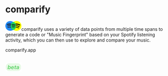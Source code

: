 # comparify

<img src="src/img/logo.png" width="50px"/>comparify uses a variety of data points from multiple time spans to generate a code or "Music Fingerprint" based on your Spotify listening activity, which you can then use to explore and compare your music.

comparify.app

<br/>
<img src="src/img/beta.png" width="50px">
